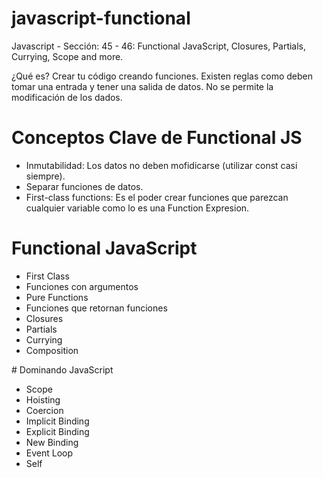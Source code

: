 # javascript-functional
Javascript - Sección: 45 - 46: Functional JavaScript, Closures, Partials, Currying, Scope and more.

¿Qué es?
Crear tu código creando funciones.
Existen reglas como deben tomar una entrada y tener una salida de datos.
No se permite la modificación de los dados.

# Conceptos Clave de Functional JS
- Inmutabilidad: Los datos no deben mofidicarse (utilizar const casi siempre).
- Separar funciones de datos.
- First-class functions: Es el poder crear funciones que parezcan cualquier variable como lo es una Function Expresion.

# Functional JavaScript
- First Class
- Funciones con argumentos
- Pure Functions
- Funciones que retornan funciones
- Closures
- Partials
- Currying
- Composition

# Dominando JavaScript
- Scope
- Hoisting
- Coercion
- Implicit Binding
- Explicit Binding
- New Binding
- Event Loop
- Self
